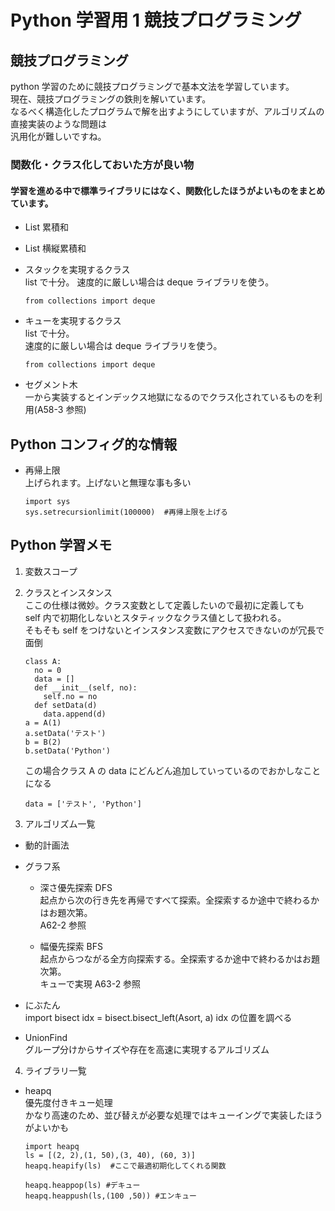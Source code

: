 # Python 学習用 1 競技プログラミング

## 競技プログラミング

python 学習のために競技プログラミングで基本文法を学習しています。  
 現在、競技プログラミングの鉄則を解いています。  
 なるべく構造化したプログラムで解を出すようにしていますが、アルゴリズムの直接実装のような問題は  
 汎用化が難しいですね。

### 関数化・クラス化しておいた方が良い物

#### 学習を進める中で標準ライブラリにはなく、関数化したほうがよいものをまとめています。

- List 累積和
- List 横縦累積和

- スタックを実現するクラス  
  list で十分。
  速度的に厳しい場合は deque ライブラリを使う。
  ```
  from collections import deque
  ```
- キューを実現するクラス  
  list で十分。  
  速度的に厳しい場合は deque ライブラリを使う。

  ```
  from collections import deque
  ```

- セグメント木  
  一から実装するとインデックス地獄になるのでクラス化されているものを利用(A58-3 参照)

## Python コンフィグ的な情報

- 再帰上限  
  上げられます。上げないと無理な事も多い
  ```
  import sys
  sys.setrecursionlimit(100000)  #再帰上限を上げる
  ```

## Python 学習メモ

1. 変数スコープ

2. クラスとインスタンス  
   ここの仕様は微妙。クラス変数として定義したいので最初に定義しても  
   self 内で初期化しないとスタティックなクラス値として扱われる。  
   そもそも self をつけないとインスタンス変数にアクセスできないのが冗長で面倒

   ```
   class A:
     no = 0
     data = []
     def __init__(self, no):
       self.no = no
     def setData(d)
       data.append(d)
   a = A(1)
   a.setData('テスト')
   b = B(2)
   b.setData('Python')
   ```

   この場合クラス A の data にどんどん追加していっているのでおかしなことになる

   ```
   data = ['テスト', 'Python']
   ```

3. アルゴリズム一覧

- 動的計画法
- グラフ系

  - 深さ優先探索 DFS  
    起点から次の行き先を再帰ですべて探索。全探索するか途中で終わるかはお題次第。  
    A62-2 参照

  - 幅優先探索 BFS  
    起点からつながる全方向探索する。全探索するか途中で終わるかはお題次第。  
    キューで実現
    A63-2 参照

- にぶたん  
  import bisect
  idx = bisect.bisect_left(Asort, a)
  idx の位置を調べる

- UnionFind  
  グループ分けからサイズや存在を高速に実現するアルゴリズム

4. ライブラリ一覧

- heapq  
  優先度付きキュー処理  
  かなり高速のため、並び替えが必要な処理ではキューイングで実装したほうがよいかも

  ```
  import heapq
  ls = [(2, 2),(1, 50),(3, 40), (60, 3)]
  heapq.heapify(ls)  #ここで最適初期化してくれる関数

  heapq.heappop(ls) #デキュー
  heapq.heappush(ls,(100 ,50)) #エンキュー
  ```
